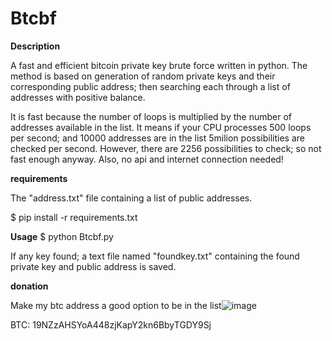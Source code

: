 # Btcbf
**Description**

A fast and efficient bitcoin private key brute force written in python. The method is based on generation of random private keys and their corresponding public address; then searching each through a list of addresses with positive balance.

It is fast because the number of loops is multiplied by the number of addresses available in the list. It means if your CPU processes 500 loops per second; and 10000 addresses are in the list 5milion possibilities are checked per second. However, there are 2256 possibilities to check; so not fast enough anyway. Also, no api and internet connection needed!



**requirements**

  The "address.txt" file containing a list of public addresses.
  
  $ pip install -r requirements.txt


**Usage**
  $ python Btcbf.py
  
If any key found; a text file named "foundkey.txt" containing the found private key and public address is saved.


**donation**

Make my btc address a good option to be in the list![image](https://user-images.githubusercontent.com/87664667/126873155-0f4255de-d2cd-47a5-9449-2554167e5a05.png)


BTC: 19NZzAHSYoA448zjKapY2kn6BbyTGDY9Sj
